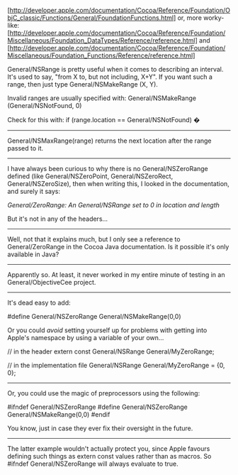 [http://developer.apple.com/documentation/Cocoa/Reference/Foundation/ObjC_classic/Functions/General/FoundationFunctions.html]
or, more worky-like: [http://developer.apple.com/documentation/Cocoa/Reference/Foundation/Miscellaneous/Foundation_DataTypes/Reference/reference.html] and [http://developer.apple.com/documentation/Cocoa/Reference/Foundation/Miscellaneous/Foundation_Functions/Reference/reference.html]

General/NSRange is pretty useful when it comes to describing an interval. It's used to say, "from X to, but not including, X+Y". If you want such a range, then just type     General/NSMakeRange (X, Y).

Invalid ranges are usually specified with:
    General/NSMakeRange (General/NSNotFound, 0)

Check for this with:
    if (range.location == General/NSNotFound) �

----

General/NSMaxRange(range) returns the next location after the range passed to it.

----

I have always been curious to why there is no General/NSZeroRange defined (like General/NSZeroPoint, General/NSZeroRect, General/NSZeroSize), then when writing this, I looked in the documentation, and surely it says:

*General/ZeroRange: An General/NSRange set to 0 in location and length*

But it's not in any of the headers...

----

Well, not that it explains much, but I only see a reference to General/ZeroRange in the Cocoa Java documentation.  Is it possible it's only available in Java?

----

Apparently so. At least, it never worked in my entire minute of testing in an General/ObjectiveCee project.

----

It's dead easy to add: 

    
#define General/NSZeroRange General/NSMakeRange(0,0)


Or you could *avoid* setting yourself up for problems with getting into Apple's namespace by using a variable of your own...

    
// in the header
extern const General/NSRange General/MyZeroRange;

// in the implementation file
General/NSRange General/MyZeroRange = {0, 0};


----

Or, you could use the magic of preprocessors using the following:

    
#ifndef General/NSZeroRange
#define General/NSZeroRange General/NSMakeRange(0,0)
#endif


You know, just in case they ever fix their oversight in the future.

----

The latter example wouldn't actually protect you, since Apple favours defining such things as extern const values rather than as macros. So #ifndef General/NSZeroRange will always evaluate to true.